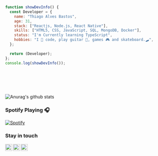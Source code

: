 ```javascript 
function showDevInfo() {  
  const Developer = {
    name: "Thiago Alves Bastos",
    age: 31, 
    stack: ["Reactjs, Node.js, React Native"],
    skills: ["HTML5, CSS, JavaScript, SQL, MongoDB, Docker"],
    status: "I'm Currently learning TypeScript",  
    hobbies: "I 💜 code, play guitar 🎸, games 🎮 and skateboard.🛹",
  };
      
  return (Developer);    
};    
console.log(showDevInfo());   
   
      
 ```   
                
 <br />                    
 <br />                 
                    
        
![Anurag's github stats](https://github-readme-stats.vercel.app/api?username=the-one-who-knoccks&show_icons=true&theme=dark)
  

### Spotify Playing 🎧
[![Spotify](https://now-playing-spotify.vercel.app/api/spotify)](https://open.spotify.com/user/thiagoalves.informatica)

        
        
### Stay in touch    
  
[<img align="left" alt="the-one-who-knoccks | Twitter" width="22px" src="https://cdn.jsdelivr.net/npm/simple-icons@v3/icons/twitter.svg" />][twitter]
[<img align="left" alt="the.one.who.knoccks | LinkedIn" width="22px" src="https://cdn.jsdelivr.net/npm/simple-icons@v3/icons/linkedin.svg" />][linkedin]
[<img align="left" alt="the-one-who-knoccks | Instagram" width="22px" src="https://cdn.jsdelivr.net/npm/simple-icons@v3/icons/instagram.svg" />][instagram]
 
 
[twitter]: https://twitter.com/the-one-who-knoccks 
[instagram]: https://instagram.com/the.one.who.knoccks
[linkedin]: https://linkedin.com/in/thiagoalves89
 
 

